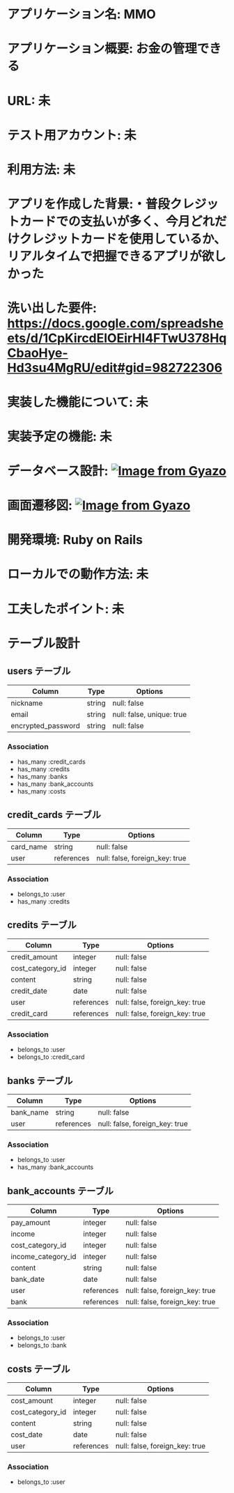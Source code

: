 # アプリケーション名: MMO

# アプリケーション概要: お金の管理できる

# URL: 未

# テスト用アカウント: 未

# 利用方法: 未

# アプリを作成した背景:・普段クレジットカードでの支払いが多く、今月どれだけクレジットカードを使用しているか、リアルタイムで把握できるアプリが欲しかった

# 洗い出した要件: https://docs.google.com/spreadsheets/d/1CpKircdElOEirHI4FTwU378HqCbaoHye-Hd3su4MgRU/edit#gid=982722306

# 実装した機能について: 未

# 実装予定の機能: 未

# データベース設計: [![Image from Gyazo](https://i.gyazo.com/06f9edaa9100a273d5a989dd5bc06751.png)](https://gyazo.com/06f9edaa9100a273d5a989dd5bc06751)

# 画面遷移図: [![Image from Gyazo](https://i.gyazo.com/1813f9430e3f50c546f7c95e75dc7bb9.png)](https://gyazo.com/1813f9430e3f50c546f7c95e75dc7bb9)

# 開発環境: Ruby on Rails

# ローカルでの動作方法: 未

# 工夫したポイント: 未

# テーブル設計

## users テーブル

| Column             | Type   | Options                   |
| ------------------ | ------ | ------------------------- |
| nickname           | string | null: false               |
| email              | string | null: false, unique: true |
| encrypted_password | string | null: false               |

### Association

- has_many :credit_cards
- has_many :credits
- has_many :banks
- has_many :bank_accounts
- has_many :costs


## credit_cards テーブル

| Column    | Type         | Options                        |
| ----------| ------------ | ------------------------------ |
| card_name | string       | null: false                    |
| user      | references   | null: false, foreign_key: true |

### Association

- belongs_to :user
- has_many :credits


## credits テーブル

| Column           | Type         | Options                        |
| ---------------- | ------------ | ------------------------------ |
| credit_amount    | integer      | null: false                    |
| cost_category_id | integer      | null: false                    |
| content          | string       | null: false                    |
| credit_date      | date         | null: false                    |
| user             | references   | null: false, foreign_key: true |
| credit_card      | references   | null: false, foreign_key: true |


### Association

- belongs_to :user
- belongs_to :credit_card


## banks テーブル

| Column    | Type         | Options                        |
| ----------| ------------ | ------------------------------ |
| bank_name | string       | null: false                    |
| user      | references   | null: false, foreign_key: true |

### Association

- belongs_to :user
- has_many :bank_accounts


## bank_accounts テーブル

| Column             | Type         | Options                        |
| ------------------ | ------------ | ------------------------------ |
| pay_amount         | integer      | null: false                    |
| income             | integer      | null: false                    |
| cost_category_id   | integer      | null: false                    |
| income_category_id | integer      | null: false                    |
| content            | string       | null: false                    |
| bank_date          | date         | null: false                    |
| user               | references   | null: false, foreign_key: true |
| bank               | references   | null: false, foreign_key: true |


### Association

- belongs_to :user
- belongs_to :bank


## costs テーブル

| Column           | Type         | Options                        |
| ---------------- | ------------ | ------------------------------ |
| cost_amount      | integer      | null: false                    |
| cost_category_id | integer      | null: false                    |
| content          | string       | null: false                    |
| cost_date        | date         | null: false                    |
| user             | references   | null: false, foreign_key: true |


### Association

- belongs_to :user
